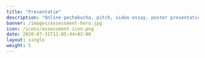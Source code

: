 ```yaml
---
title: "Presentatie"
description: "Online pechakucha, pitch, video essay, poster presentatie"
banner: /images/assessment-hero.jpg
icon: /icons/assessment-icon.png
date: 2020-07-31T11:05:44+02:00
layout: single
weight: 5
---
```

